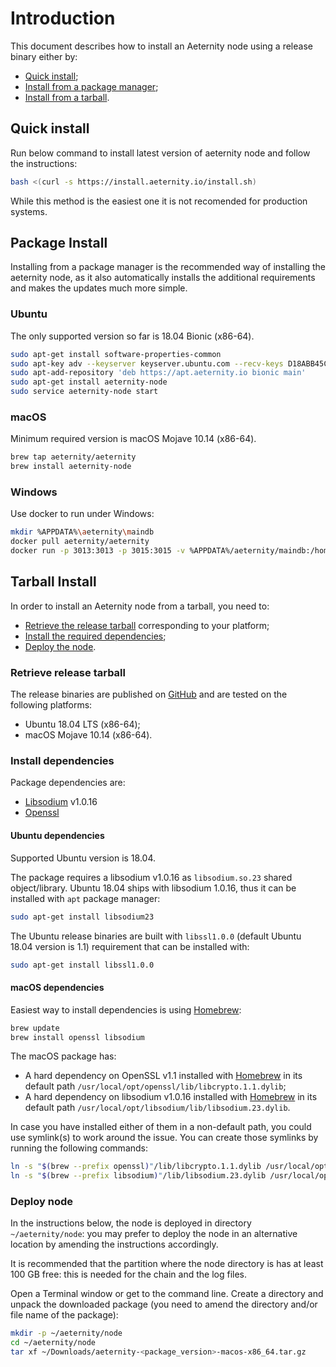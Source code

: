 # Introduction

This document describes how to install an Aeternity node using a release binary either by:

* [Quick install](#quick-install);
* [Install from a package manager](#package-install);
* [Install from a tarball](#tarball-install).

## Quick install

Run below command to install latest version of aeternity node and follow the instructions:

```bash
bash <(curl -s https://install.aeternity.io/install.sh)
```

While this method is the easiest one it is not recomended for production systems.

## Package Install

Installing from a package manager is the recommended way of installing the aeternity node,
as it also automatically installs the additional requirements and makes the updates much more simple.

### Ubuntu

The only supported version so far is 18.04 Bionic (x86-64).

```bash
sudo apt-get install software-properties-common
sudo apt-key adv --keyserver keyserver.ubuntu.com --recv-keys D18ABB45C5AF91A0D835367E2106A773A40AFAEB
sudo apt-add-repository 'deb https://apt.aeternity.io bionic main'
sudo apt-get install aeternity-node
sudo service aeternity-node start
```

### macOS

Minimum required version is macOS Mojave 10.14 (x86-64).

```bash
brew tap aeternity/aeternity
brew install aeternity-node
```

### Windows

Use docker to run under Windows:

```bash
mkdir %APPDATA%\aeternity\maindb
docker pull aeternity/aeternity
docker run -p 3013:3013 -p 3015:3015 -v %APPDATA%/aeternity/maindb:/home/aeternity/node/data/mnesia aeternity/aeternity
```


## Tarball Install

In order to install an Aeternity node from a tarball, you need to:

* [Retrieve the release tarball](#retrieve-release-tarball) corresponding to your platform;
* [Install the required dependencies](#install-dependencies);
* [Deploy the node](#deploy-node).

### Retrieve release tarball

The release binaries are published on [GitHub][releases] and are tested on the following platforms:

* Ubuntu 18.04 LTS (x86-64);
* macOS Mojave 10.14 (x86-64).

[releases]: https://github.com/aeternity/aeternity/releases

### Install dependencies

Package dependencies are:

* [Libsodium](https://download.libsodium.org/doc/) v1.0.16
* [Openssl](https://www.openssl.org)

#### Ubuntu dependencies

Supported Ubuntu version is 18.04.

The package requires a libsodium v1.0.16 as `libsodium.so.23` shared object/library.
Ubuntu 18.04 ships with libsodium 1.0.16, thus it can be installed with `apt` package manager:

```bash
sudo apt-get install libsodium23
```

The Ubuntu release binaries are built with `libssl1.0.0` (default Ubuntu 18.04 version is 1.1) requirement that can be installed with:

```bash
sudo apt-get install libssl1.0.0
```

#### macOS dependencies

Easiest way to install dependencies is using [Homebrew](https://brew.sh/):

```bash
brew update
brew install openssl libsodium
```

The macOS package has:

* A hard dependency on OpenSSL v1.1 installed with [Homebrew](https://brew.sh/) in its default path `/usr/local/opt/openssl/lib/libcrypto.1.1.dylib`;
* A hard dependency on libsodium v1.0.16 installed with [Homebrew](https://brew.sh/) in its default path `/usr/local/opt/libsodium/lib/libsodium.23.dylib`.

In case you have installed either of them in a non-default path, you could use symlink(s) to work around the issue.
You can create those symlinks by running the following commands:
```bash
ln -s "$(brew --prefix openssl)"/lib/libcrypto.1.1.dylib /usr/local/opt/openssl/lib/libcrypto.1.1.dylib
ln -s "$(brew --prefix libsodium)"/lib/libsodium.23.dylib /usr/local/opt/libsodium/lib/libsodium.23.dylib
```

### Deploy node

In the instructions below, the node is deployed in directory `~/aeternity/node`: you may prefer to deploy the node in an alternative location by amending the instructions accordingly.

It is recommended that the partition where the node directory is has at least 100 GB free: this is needed for the chain and the log files.

Open a Terminal window or get to the command line.
Create a directory and unpack the downloaded package (you need to amend the directory and/or file name of the package):
```bash
mkdir -p ~/aeternity/node
cd ~/aeternity/node
tar xf ~/Downloads/aeternity-<package_version>-macos-x86_64.tar.gz
```
